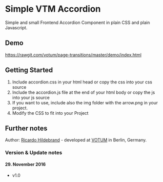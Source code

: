 # Simple VTM Accordion

Simple and small Frontend Accordion Component in plain CSS and plain Javascript.

## Demo

https://rawgit.com/votum/page-transitions/master/demo/index.html

## Getting Started

1. Include accordion.css in your html head or copy the css into your css source 
2. Include the accordion.js file at the end of your html body or copy the js into your js source 
2. If you want to use, include also the img folder with the arrow.png in your project.
4. Modify the CSS to fit into your Project


## Further notes

Author: [Ricardo Hildebrand](mailto:ricardo.hildebrand@votum.de) - developed at [VOTUM](http://www.votum.de/) in Berlin, Germany.

### Version & Update notes

#### 29. November 2016

- v1.0
